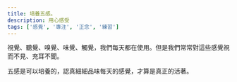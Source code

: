 ```yaml
---
title: 培養五感。
description: 用心感受
tags: ['感覺', '專注', '正念', '練習']
---
```

視覺、聽覺、嗅覺、味覺、觸覺，我們每天都在使用。但是我們常常對這些感覺視而不見、充耳不聞。

五感是可以培養的，認真細細品味每天的感覺，才算是真正的活著。
